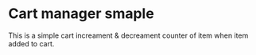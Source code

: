 # Cart manager smaple
This is a simple cart increament & decreament counter of item when item added to cart.
